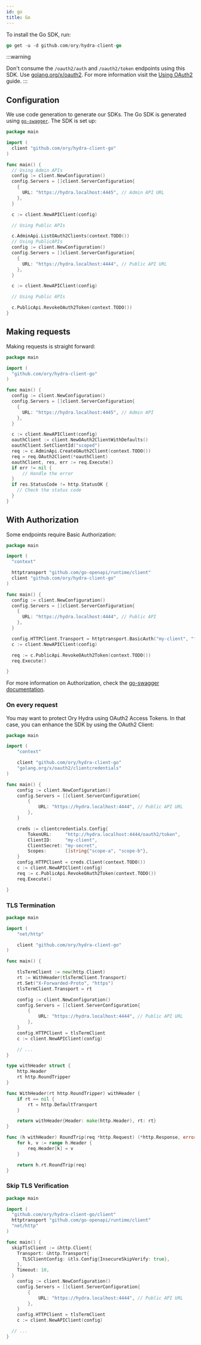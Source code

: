 ```yaml
---
id: go
title: Go
---
```


To install the Go SDK, run:

```go
go get -u -d github.com/ory/hydra-client-go
```

:::warning

Don't consume the `/oauth2/auth` and `/oauth2/token` endpoints using this SDK.
Use [golang.org/x/oauth2](https://godoc.org/golang.org/x/oauth2). For more
information visit the [Using OAuth2](../guides/using-oauth2.mdx) guide. :::

## Configuration

We use code generation to generate our SDKs. The Go SDK is generated using
[`go-swagger`](http://goswagger.io). The SDK is set up:

```go
package main

import (
  client "github.com/ory/hydra-client-go"
)

func main() {
  // Using Admin APIs
  config := client.NewConfiguration()
  config.Servers = []client.ServerConfiguration{
    {
      URL: "https://hydra.localhost:4445", // Admin API URL
    },
  }

  c := client.NewAPIClient(config)

  // Using Public APIs

  c.AdminApi.ListOAuth2Clients(context.TODO())
  // Using PublicAPIs
  config := client.NewConfiguration()
  config.Servers = []client.ServerConfiguration{
    {
      URL: "https://hydra.localhost:4444", // Public API URL
    },
  }

  c := client.NewAPIClient(config)

  // Using Public APIs

  c.PublicApi.RevokeOAuth2Token(context.TODO())
}

```

## Making requests

Making requests is straight forward:

```go
package main

import (
  "github.com/ory/hydra-client-go"
)

func main() {
  config := client.NewConfiguration()
  config.Servers = []client.ServerConfiguration{
    {
      URL: "https://hydra.localhost:4445", // Admin API
    },
  }

  c := client.NewAPIClient(config)
  oauthClient := client.NewOAuth2ClientWithDefaults()
  oauthClient.SetClientId("scoped")
  req := c.AdminApi.CreateOAuth2Client(context.TODO())
  req = req.OAuth2Client(*oauthClient)
  oauthClient, res, err := req.Execute()
  if err != nil {
      // Handle the error
  }
  if res.StatusCode != http.StatusOK {
    // Check the status code
  }
}
```

## With Authorization

Some endpoints require Basic Authorization:

```go
package main

import (
  "context"

  httptransport "github.com/go-openapi/runtime/client"
  client "github.com/ory/hydra-client-go"
)

func main() {
  config := client.NewConfiguration()
  config.Servers = []client.ServerConfiguration{
    {
      URL: "https://hydra.localhost:4444", // Public API
    },
  }

  config.HTTPClient.Transport = httptransport.BasicAuth("my-client", "foobar")
  c := client.NewAPIClient(config)

  req := c.PublicApi.RevokeOAuth2Token(context.TODO())
  req.Execute()

}
```

For more information on Authorization, check the
[go-swagger documentation](https://goswagger.io/generate/client.html#authentication).

### On every request

You may want to protect Ory Hydra using OAuth2 Access Tokens. In that case, you
can enhance the SDK by using the OAuth2 Client:

```go
package main

import (
	"context"

	client "github.com/ory/hydra-client-go"
	"golang.org/x/oauth2/clientcredentials"
)

func main() {
	config := client.NewConfiguration()
	config.Servers = []client.ServerConfiguration{
		{
			URL: "https://hydra.localhost:4444", // Public API URL
		},
	}

	creds := clientcredentials.Config{
		TokenURL:     "http://hydra.localhost:4444/oauth2/token",
		ClientID:     "my-client",
		ClientSecret: "my-secret",
		Scopes:       []string{"scope-a", "scope-b"},
	}
	config.HTTPClient = creds.Client(context.TODO())
	c := client.NewAPIClient(config)
	req := c.PublicApi.RevokeOAuth2Token(context.TODO())
	req.Execute()

}
```

### TLS Termination

```go
package main

import (
	"net/http"

	client "github.com/ory/hydra-client-go"
)

func main() {

	tlsTermClient := new(http.Client)
	rt := WithHeader(tlsTermClient.Transport)
	rt.Set("X-Forwarded-Proto", "https")
	tlsTermClient.Transport = rt

	config := client.NewConfiguration()
	config.Servers = []client.ServerConfiguration{
		{
			URL: "https://hydra.localhost:4444", // Public API URL
		},
	}
	config.HTTPClient = tlsTermClient
	c := client.NewAPIClient(config)

	// ...
}

type withHeader struct {
	http.Header
	rt http.RoundTripper
}

func WithHeader(rt http.RoundTripper) withHeader {
	if rt == nil {
		rt = http.DefaultTransport
	}

	return withHeader{Header: make(http.Header), rt: rt}
}

func (h withHeader) RoundTrip(req *http.Request) (*http.Response, error) {
	for k, v := range h.Header {
		req.Header[k] = v
	}

	return h.rt.RoundTrip(req)
}
```

### Skip TLS Verification

```go
package main

import (
  "github.com/ory/hydra-client-go/client"
  httptransport "github.com/go-openapi/runtime/client"
  "net/http"
)

func main() {
  skipTlsClient := &http.Client{
    Transport: &http.Transport{
      TLSClientConfig: &tls.Config{InsecureSkipVerify: true},
    },
    Timeout: 10,
  }
	config := client.NewConfiguration()
	config.Servers = []client.ServerConfiguration{
		{
			URL: "https://hydra.localhost:4444", // Public API URL
		},
	}
	config.HTTPClient = tlsTermClient
	c := client.NewAPIClient(config)

  // ...
}
```
